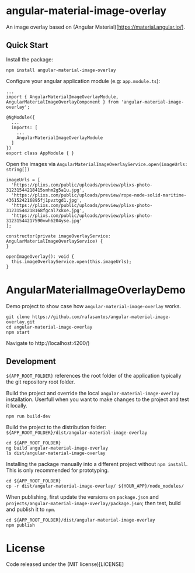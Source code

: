 angular-material-image-overlay
==============================
An image overlay based on (Angular Material)[https://material.angular.io/].

Quick Start
-----------
Install the package:

```
npm install angular-material-image-overlay
```

Configure your angular application module (e.g: `app.module.ts`):
```
...
import { AngularMaterialImageOverlayModule, AngularMaterialImageOverlayComponent } from 'angular-material-image-overlay';

@NgModule({
  ...
  imports: [
    ...
    AngularMaterialImageOverlayModule
  ]
})
export class AppModule { }
```

Open the images via `AngularMaterialImageOverlayService.open(imageUrls: string[])`
```
imageUrls = [
  'https://plixs.com/public/uploads/preview/plixs-photo-31231544218415smhm2g5a1u.jpg',
  'https://plixs.com/public/uploads/preview/rope-node-solid-maritime-4361524216895fj1pvztgd1.jpg',
  'https://plixs.com/public/uploads/preview/plixs-photo-31231544218168fgcal7xkxe.jpg',
  'https://plixs.com/public/uploads/preview/plixs-photo-31231544217590vwh6204yse.jpg'
];

constructor(private imageOverlayService: AngularMaterialImageOverlayService) {
}

openImageOverlay(): void {
  this.imageOverlayService.open(this.imageUrls);
}
```

AngularMaterialImageOverlayDemo
===============================
Demo project to show case how `angular-material-image-overlay` works.

```
git clone https://github.com/rafasantos/angular-material-image-overlay.git
cd angular-material-image-overlay
npm start
```

Navigate to http://localhost:4200/)

Development
-----------
`${APP_ROOT_FOLDER}` references the root folder of the application typically the git repository root folder.

Build the project and override the local `angular-material-image-overlay` installation. Userfull when you want to make changes to the project and test it locally.
```
npm run build-dev
```

Build the project to the distribution folder: `${APP_ROOT_FOLDER}/dist/angular-material-image-overlay`
```
cd ${APP_ROOT_FOLDER}
ng build angular-material-image-overlay
ls dist/angular-material-image-overlay
```

Installing the package manually into a different project without `npm install`. This is only recommended for prototyping.
```
cd ${APP_ROOT_FOLDER}
cp -r dist/angular-material-image-overlay/ ${YOUR_APP}/node_modules/
```

When publishing, first update the versions on `package.json` and `projects/angular-material-image-overlay/package.json`; then test, build and publish it to `npm`.
```
cd ${APP_ROOT_FOLDER}/dist/angular-material-image-overlay
npm publish
```

License
=======
Code released under the (MIT license)[LICENSE]